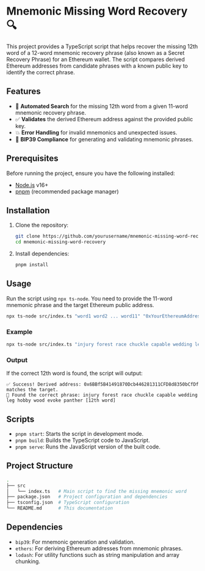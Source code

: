 # Mnemonic Missing Word Recovery 🔍

This project provides a TypeScript script that helps recover the missing 12th word of a 12-word mnemonic recovery
phrase (also known as a Secret Recovery Phrase) for an Ethereum wallet. The script compares derived Ethereum addresses
from candidate phrases with a known public key to identify the correct phrase.

## Features

- 🔄 **Automated Search** for the missing 12th word from a given 11-word mnemonic recovery phrase.
- ✅ **Validates** the derived Ethereum address against the provided public key.
- 💥 **Error Handling** for invalid mnemonics and unexpected issues.
- 📜 **BIP39 Compliance** for generating and validating mnemonic phrases.

## Prerequisites

Before running the project, ensure you have the following installed:

- [Node.js](https://nodejs.org/) v16+
- [pnpm](https://pnpm.io/) (recommended package manager)

## Installation

1. Clone the repository:

    ```bash
    git clone https://github.com/yourusername/mnemonic-missing-word-recovery.git
    cd mnemonic-missing-word-recovery
    ```

2. Install dependencies:

    ```bash
    pnpm install
    ```

## Usage

Run the script using `npx ts-node`. You need to provide the 11-word mnemonic phrase and the target Ethereum public
address.

```bash
npx ts-node src/index.ts "word1 word2 ... word11" "0xYourEthereumAddress"
```

### Example

```bash
npx ts-node src/index.ts "injury forest race chuckle capable wedding leg hobby wood evoke panther" "0x6BBf5B41491870Dcb446281311CFD8d8350bCfDf"
```

### Output

If the correct 12th word is found, the script will output:

```
✅ Success! Derived address: 0x6BBf5B41491870Dcb446281311CFD8d8350bCfDf matches the target.
🎉 Found the correct phrase: injury forest race chuckle capable wedding leg hobby wood evoke panther [12th word]
```

## Scripts

- `pnpm start`: Starts the script in development mode.
- `pnpm build`: Builds the TypeScript code to JavaScript.
- `pnpm serve`: Runs the JavaScript version of the built code.

## Project Structure

```bash
.
├── src
│   └── index.ts   # Main script to find the missing mnemonic word
├── package.json   # Project configuration and dependencies
├── tsconfig.json  # TypeScript configuration
└── README.md      # This documentation
```

## Dependencies

- `bip39`: For mnemonic generation and validation.
- `ethers`: For deriving Ethereum addresses from mnemonic phrases.
- `lodash`: For utility functions such as string manipulation and array chunking.
